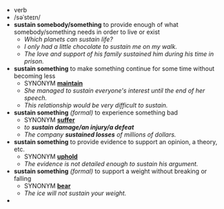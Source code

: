 - verb
- /səˈsteɪn/
- **sustain somebody/something** to provide enough of what somebody/something needs in order to live or exist
	- *Which planets can sustain life?*
	- *I only had a little chocolate to sustain me on my walk.*
	- *The love and support of his family sustained him during his time in prison.*
- **sustain something** to make something continue for some time without becoming less
	- SYNONYM [**maintain**](https://www.oxfordlearnersdictionaries.com/definition/english/maintain)
	- *She managed to sustain everyone's interest until the end of her speech.*
	- *This relationship would be very difficult to sustain.*
- **sustain something** *(formal)* to experience something bad
	- SYNONYM [**suffer**](https://www.oxfordlearnersdictionaries.com/definition/english/suffer)
	- *to ***sustain damage/an injury/a defeat****
	- *The company ***sustained losses*** of millions of dollars.*
- **sustain something** to provide evidence to support an opinion, a theory, etc.
	- SYNONYM [**uphold**](https://www.oxfordlearnersdictionaries.com/definition/english/uphold)
	- *The evidence is not detailed enough to sustain his argument.*
- **sustain something** *(formal)* to support a weight without breaking or falling
	- SYNONYM [**bear**](https://www.oxfordlearnersdictionaries.com/definition/english/bear_1)
	- *The ice will not sustain your weight.*
-